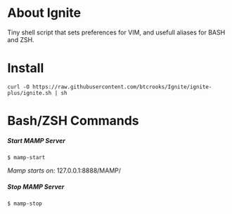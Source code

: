 About Ignite
============

Tiny shell script that sets preferences for VIM, and usefull aliases for BASH and ZSH.

Install
=======
    curl -O https://raw.githubusercontent.com/btcrooks/Ignite/ignite-plus/ignite.sh | sh

Bash/ZSH Commands
=================
##### Start MAMP Server #####
    $ mamp-start
*Mamp starts on:* 127.0.0.1:8888/MAMP/
##### Stop MAMP Server #####
    $ mamp-stop  
